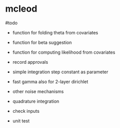 # mcleod

#todo


- function for folding theta from covariates
- function for beta suggestion
- function for computing likelihood from covariates
- record approvals


- simple integration step constant as parameter
- fast gamma also for 2-layer dirichlet
- other noise mechanisms
- quadrature integration


- check inputs
- unit test

